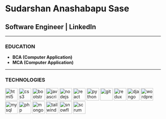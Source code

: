 # Sudarshan Anashabapu Sase

## Software Engineer  |   LinkedIn

---

### EDUCATION

- **BCA (Computer Application)**
- **MCA (Computer Application)**

---

### TECHNOLOGIES

<p align="left">
  <img src="https://cdn.jsdelivr.net/gh/devicons/devicon/icons/html5/html5-original.svg" height="40" width="40" alt="html5" />
  <img src="https://cdn.jsdelivr.net/gh/devicons/devicon/icons/css3/css3-original.svg" height="40" width="40" alt="css3" />
  <img src="https://cdn.jsdelivr.net/gh/devicons/devicon/icons/bootstrap/bootstrap-original.svg" height="40" width="40" alt="bootstrap" />
  <img src="https://cdn.jsdelivr.net/gh/devicons/devicon/icons/javascript/javascript-original.svg" height="40" width="40" alt="javascript" />
  <img src="https://cdn.jsdelivr.net/gh/devicons/devicon/icons/nodejs/nodejs-original.svg" height="40" width="40" alt="nodejs" />
  <img src="https://cdn.jsdelivr.net/gh/devicons/devicon/icons/react/react-original.svg" height="40" width="40" alt="react" />
  <img src="https://cdn.jsdelivr.net/gh/devicons/devicon/icons/python/python-original.svg" height="40" width="40" alt="python" />
  <img src="https://cdn.jsdelivr.net/gh/devicons/devicon/icons/git/git-original.svg" height="40" width="40" alt="git" />
  <img src="https://cdn.jsdelivr.net/gh/devicons/devicon/icons/redux/redux-original.svg" height="40" width="40" alt="redux" />
  <img src="https://cdn.jsdelivr.net/gh/devicons/devicon/icons/django/django-plain.svg" height="40" width="40" alt="django" />
  <img src="https://cdn.jsdelivr.net/gh/devicons/devicon/icons/wordpress/wordpress-original.svg" height="40" width="40" alt="wordpress" />
  <img src="https://cdn.jsdelivr.net/gh/devicons/devicon/icons/mysql/mysql-original.svg" height="40" width="40" alt="mysql" />
  <img src="https://cdn.jsdelivr.net/gh/devicons/devicon/icons/php/php-original.svg" height="40" width="40" alt="php" />
  <img src="https://cdn.jsdelivr.net/gh/devicons/devicon/icons/mongodb/mongodb-original.svg" height="40" width="40" alt="mongodb" />
  <img src="https://cdn.jsdelivr.net/gh/devicons/devicon/icons/tailwindcss/tailwindcss-plain.svg" height="40" width="40" alt="tailwind" />
  <img src="https://www.vectorlogo.zone/logos/snowflake/snowflake-icon.svg" height="40" width="40" alt="snowflake" />
  <img src="https://cdn.jsdelivr.net/gh/devicons/devicon/icons/scrum/scrum-original.svg" height="40" width="40" alt="scrum" />
</p>
